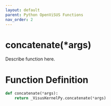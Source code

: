 ```yaml
---
layout: default
parent: Python OpenViSUS Functions
nav_order: 2
---
```


# concatenate(*args)

Describe function here.

# Function Definition

```python
def concatenate(*args):
    return _VisusKernelPy.concatenate(*args)

```